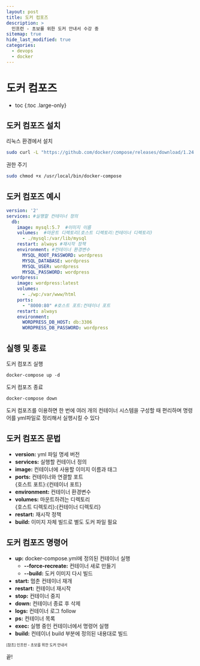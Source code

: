 ```yaml
---
layout: post
title: 도커 컴포즈
description: >
  인프런 - 초보를 위한 도커 안내서 수강 중
sitemap: true
hide_last_modified: true
categories:
  - devops
  - docker
---
```


# 도커 컴포즈

* toc
{:toc .large-only}

## 도커 컴포즈 설치

리눅스 환경에서 설치

```bash
sudo curl -L "https://github.com/docker/compose/releases/download/1.24.1/docker-compose-$(uname -s)-$(uname -m)" -o /usr/local/bin/docker-compose
```

권한 주기
```bash
sudo chmod +x /usr/local/bin/docker-compose
```

## 도커 컴포즈 예시

```yml
version: '2'
services: #실행할 컨테이너 정의
  db:
    image: mysql:5.7  #이미지 이름
    volumes:  #마운트 디렉토리(호스트 디렉토리:컨테이너 디렉토리)
      - ./mysql:/var/lib/mysql
    restart: always #재시작 정책
    environment: #컨테이너 환경변수
      MYSQL_ROOT_PASSWORD: wordpress
      MYSQL_DATABASE: wordpress
      MYSQL_USER: wordpress
      MYSQL_PASSWORD: wordpress
  wordpress:
    image: wordpress:latest
    volumes:
      - ./wp:/var/www/html
    ports:
      - "8000:80" #호스트 포트:컨테이너 포트
    restart: always
    environment:
      WORDPRESS_DB_HOST: db:3306
      WORDPRESS_DB_PASSWORD: wordpress
```

## 실행 및 종료

도커 컴포즈 실행

```docker
docker-compose up -d
```

도커 컴포즈 종료

```docker
docker-compose down
```

도커 컴포즈를 이용하면 한 번에 여러 개의 컨테이너 시스템을 구성할 때 편리하며 명령어를 yml파일로 정리해서 실행시킬 수 있다

## 도커 컴포즈 문법

- __version:__ yml 파일 명세 버전
- __services:__ 실행할 컨테이너 정의
- __image:__ 컨테이너에 사용할 이미지 이름과 태그
- __ports:__ 컨테이너와 연결할 포트  
{호스트 포트}:{컨테이너 포트}
- __environment:__ 컨테이너 환경변수
- __volumes:__ 마운트하려는 디렉토리  
{호스트 디렉토리}:{컨테이너 디렉토리}
- __restart:__ 재시작 정책
- __build:__ 이미지 자체 빌드로 별도 도커 파일 필요


## 도커 컴포즈 명령어

- __up:__ docker-compose.yml에 정의된 컨테이너 실행
  - __--force-recreate:__ 컨테이너 새로 만들기
  - __--build:__ 도커 이미지 다시 빌드
- __start:__ 멈춘 컨테이너 재개
- __restart:__ 컨테이너 재시작
- __stop:__ 컨테이너 중지
- __down:__ 컨테이너 종료 후 삭제
- __logs:__ 컨테이너 로그 follow
- __ps:__ 컨테이너 목록
- __exec:__ 실행 중인 컨테이너에서 명령어 실행
- __build:__ 컨테이너 build 부분에 정의된 내용대로 빌드




<span style="font-size:70%">[참조] 인프런 - 초보를 위한 도커 안내서

끝!
